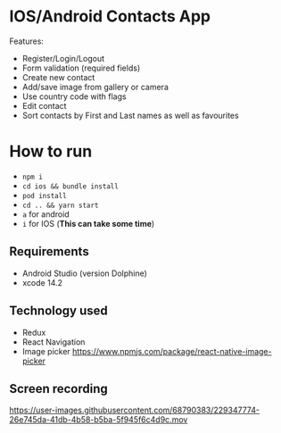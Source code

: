 # IOS/Android Contacts App

Features:

- Register/Login/Logout
- Form validation (required fields)
- Create new contact
- Add/save image from gallery or camera
- Use country code with flags
- Edit contact
- Sort contacts by First and Last names as well as favourites

# How to run

- `npm i`
- `cd ios && bundle install`
- `pod install`
- `cd .. && yarn start`
- `a` for android
- `i` for IOS (**This can take some time**)

## Requirements

- Android Studio (version Dolphine)
- xcode 14.2

## Technology used

- Redux
- React Navigation
- Image picker https://www.npmjs.com/package/react-native-image-picker

## Screen recording

https://user-images.githubusercontent.com/68790383/229347774-26e745da-41db-4b58-b5ba-5f945f6c4d9c.mov


